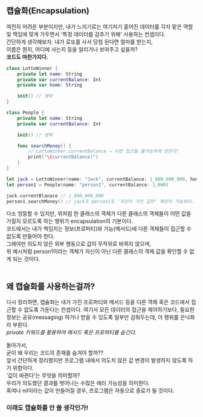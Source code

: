 ## 캡슐화(Encapsulation)<br/>
여전히 어려운 부분이지만, 내가 느끼기로는 여기저기 흩어진 데이터를 각자 맡은 역할 및 책임에 맞게 가두면서 '특정 데이터를 감추기 위해' 사용하는 컨셉이다.<br/> 간단하게 생각해보자. 내가 로또를 사서 당첨 된다면 얼마를 받는지,<br/> 이름은 뭔지, 어디에 사는지 등을 알리거나 보여주고 싶을까? <br/>**코드도 마찬가지다.**<br/>
```swift
class LottoWinner {
    private let name: String
    private var currentBalance: Int
    private var home: String

    init() // 생략
}

class People {
    private let name: String
    private var currentBalance: Int

    init() // 생략

    func searchMoney() {
        // LottoWinner.currentBalance → 이런 접근을 불가능하게 만든다!
        print("\(currentBalance)")
    }
}

let jack = LottoWinner(name: "Jack", currentBalance: 1_000_000_000, home: "Seoul")
let person1 = People(name: "person1", currentBalance: 1_000)

jack.currentBlanace // 1_000_000_000
person1.searchMoney() // jack도 person1도 '자신이 가진 값만' 확인이 가능하다.
```
다소 엉뚱할 수 있지만, 위처럼 한 클래스의 객체가 다른 클래스의 객체들이 어떤 값을 가질지 모르도록 하는 행위가 encapsulation의 기본이다.<br/> 
코드에서는 내가 책임지는 정보(프로퍼티)와 기능(메서드)에 다른 객체들이 접근할 수 없도록 만들어야 한다.<br/>그래야만 의도치 않은 외부 행동으로 값이 무작위로 바뀌지 않으며,<br/> 위 예시처럼 person1이라는 객체가 자신이 아닌 다른 클래스의 객체 값을 확인할 수 없게 되는 것이다.
<br/><br/> 

## 왜 캡슐화를 사용하는걸까?<br/>

다시 정리하면, 캡슐화는 내가 가진 프로퍼티와 메서드 등을 다른 객체 혹은 코드에서 접근할 수 없도록 가둔다는 컨셉이다. 여기서 모든 데이터의 접근을 제어하기보다, 필요한 정보는 공유(messaging) 하거나 받을 수 있도록 일부만 감춰두는데, 이 행위를 은닉화라 부른다.<br/>*private 키워드를 활용하여 메서드 혹은 프로퍼티를 숨긴다.*

돌아가서,<br/>
굳이 왜 우리는 코드의 존재를 숨겨야 할까??<br/>
앞서 간단하게 정리했지만 프로그램 내에서 의도치 않은 값 변경이 발생하지 않도록 하기 위함이다.
<br/> '값이 바뀐다'는 무엇을 의미할까?<br/> 우리가 의도했던 결과를 벗어나는 수많은 에러 가능성을 의미한다.<br/> 혹여나 nil이라는 값이 만들어질 경우, 프로그램은 자동으로 종료가 될 것이다.<br/>
### 이래도 캡슐화를 안 쓸 생각인가!